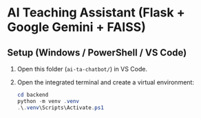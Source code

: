 # AI Teaching Assistant (Flask + Google Gemini + FAISS)

## Setup (Windows / PowerShell / VS Code)

1. Open this folder (`ai-ta-chatbot/`) in VS Code.

2. Open the integrated terminal and create a virtual environment:
   ```powershell
   cd backend
   python -m venv .venv
   .\.venv\Scripts\Activate.ps1

